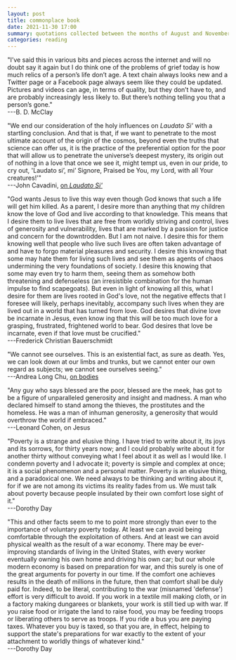 ```yaml
---
layout: post
title: commonplace book
date: 2021-11-30 17:00
summary: quotations collected between the months of August and November, A.D. 2021
categories: reading
---
```


"I’ve said this in various bits and pieces across the internet and will no doubt say it again but I do think one of the problems of grief today is how much relics of a person’s life don’t age. A text chain always looks new and a Twitter page or a Facebook page always seem like they could be updated. Pictures and videos can age, in terms of quality, but they don’t have to, and are probably increasingly less likely to. But there’s nothing telling you that a person’s gone."\
---B. D. McClay

"We end our consideration of the holy influences on *Laudato Si’* with a startling conclusion. And that is that, if we want to penetrate to the most ultimate account of the origin of the cosmos, beyond even the truths that science can offer us, it is the practice of the preferential option for the poor that will allow us to penetrate the universe’s deepest mystery, its origin out of nothing in a love that once we see it, might tempt us, even in our pride, to cry out, 'Laudato si’, mi’ Signore, Praised be You, my Lord, with all Your creatures!'"\
---John Cavadini, [on *Laudato Si'*](https://churchlifejournal.nd.edu/articles/augustine-and-francis-the-saints-of-laudato-si)

"God wants Jesus to live this way even though God knows that such a life will get him killed. As a parent, I desire more than anything that my children know the love of God and live according to that knowledge. This means that I desire them to live lives that are free from worldly striving and control, lives of generosity and vulnerability, lives that are marked by a passion for justice and concern for the downtrodden. But I am not naive. I desire this for them knowing well that people who live such lives are often taken advantage of and have to forgo material pleasures and security. I desire this knowing that some may hate them for living such lives and see them as agents of chaos undermining the very foundations of society. I desire this knowing that some may even try to harm them, seeing them as somehow both threatening and defenseless (an irresistible combination for the human impulse to find scapegoats). But even in light of knowing all this, what I desire for them are lives rooted in God's love, not the negative effects that I foresee will likely, perhaps inevitably, accompany such lives when they are lived out in a world that has turned from love. God desires that divine love be incarnate in Jesus, even know ing that this will be too much love for a grasping, frustrated, frightened world to bear. God desires that love be incarnate, even if that love must be crucified."\
---Frederick Christian Bauerschmidt

"We cannot see ourselves. This is an existential fact, as sure as death. Yes, we can look down at our limbs and trunks, but we cannot enter our own regard as subjects; we cannot see ourselves seeing."\
---Andrea Long Chu, [on bodies](https://www.nytimes.com/2021/11/08/magazine/emily-ratajkowski.html)

"Any guy who says blessed are the poor, blessed are the meek, has got to be a figure of unparalleled generosity and insight and madness. A man who declared himself to stand among the thieves, the prostitutes and the homeless. He was a man of inhuman generosity, a generosity that would overthrow the world if embraced."\
---Leonard Cohen, on Jesus

"Poverty is a strange and elusive thing. I have tried to write about it, its joys and its sorrows, for thirty years now; and I could probably write about it for another thirty without conveying what I feel about it as well as I would like. I condemn poverty and I advocate it; poverty is simple and complex at once; it is a social phenomenon and a personal matter. Poverty is an elusive thing, and a paradoxical one. We need always to be thinking and writing about it, for if we are not among its victims its reality fades from us. We must talk about poverty because people insulated by their own comfort lose sight of it."\
---Dorothy Day

"This and other facts seem to me to point more strongly than ever to the importance of voluntary poverty today. At least we can avoid being comfortable through the exploitation of others. And at least we can avoid physical wealth as the result of a war economy. There may be ever-improving standards of living in the United States, with every worker eventually owning his own home and driving his own car; but our whole modern economy is based on preparation for war, and this surely is one of the great arguments for poverty in our time. If the comfort one achieves results in the death of millions in the future, then that comfort shall be duly paid for. Indeed, to be literal, contributing to the war (misnamed 'defense') effort is very difficult to avoid. If you work in a textile mill making cloth, or in a factory making dungarees or blankets, your work is still tied up with war. If you raise food or irrigate the land to raise food, you may be feeding troops or liberating others to serve as troops. If you ride a bus you are paying taxes. Whatever you buy is taxed, so that you are, in effect, helping to support the state's preparations for war exactly to the extent of your attachment to worldly things of whatever kind."\
---Dorothy Day